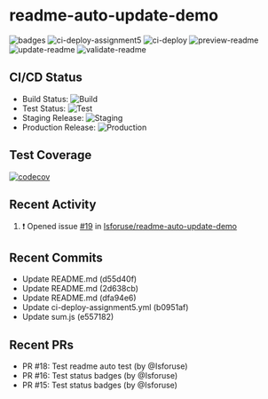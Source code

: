 # readme-auto-update-demo
<!--START_SECTION:badges-->
![badges](https://github.com/Isforuse/readme-auto-update-demo/actions/workflows/badges.yml/badge.svg)
![ci-deploy-assignment5](https://github.com/Isforuse/readme-auto-update-demo/actions/workflows/ci-deploy-assignment5.yml/badge.svg)
![ci-deploy](https://github.com/Isforuse/readme-auto-update-demo/actions/workflows/ci-deploy.yml/badge.svg)
![preview-readme](https://github.com/Isforuse/readme-auto-update-demo/actions/workflows/preview-readme.yml/badge.svg)
![update-readme](https://github.com/Isforuse/readme-auto-update-demo/actions/workflows/update-readme.yml/badge.svg)
![validate-readme](https://github.com/Isforuse/readme-auto-update-demo/actions/workflows/validate-readme.yml/badge.svg)
<!--END_SECTION:badges-->

## CI/CD Status

- Build Status: ![Build](https://img.shields.io/github/actions/workflow/status/Isforuse/REPO/ci-deploy-assignment5.yml?branch=main&label=Build&job=build)
- Test Status: ![Test](https://img.shields.io/github/actions/workflow/status/Isforuse/REPO/ci-deploy-assignment5.yml?branch=main&label=Test&job=test-unit)
- Staging Release: ![Staging](https://img.shields.io/github/actions/workflow/status/Isforuse/REPO/ci-deploy-assignment5.yml?branch=main&label=Staging&job=deploy-staging)
- Production Release: ![Production](https://img.shields.io/github/actions/workflow/status/Isforuse/REPO/ci-deploy-assignment5.yml?branch=main&label=Production&job=deploy-production)



## Test Coverage
[![codecov](https://codecov.io/github/Isforuse/readme-auto-update-demo/graph/badge.svg?token=RWDRPSSEMU)](https://codecov.io/github/Isforuse/readme-auto-update-demo)

## Recent Activity
<!--START_SECTION:activity-->
1. ❗ Opened issue [#19](https://github.com/Isforuse/readme-auto-update-demo/issues/19) in [Isforuse/readme-auto-update-demo](https://github.com/Isforuse/readme-auto-update-demo)
<!--END_SECTION:activity-->

## Recent Commits
<!--START_SECTION:commits-->
- Update README.md (d55d40f)
- Update README.md (2d638cb)
- Update README.md (dfa94e6)
- Update ci-deploy-assignment5.yml (b0951af)
- Update sum.js (e557182)
<!--END_SECTION:commits-->

## Recent PRs
<!--START_SECTION:prs-->
- PR #18: Test readme auto test (by @Isforuse)
- PR #16: Test status badges (by @Isforuse)
- PR #15: Test status badges (by @Isforuse)
<!--END_SECTION:prs-->
